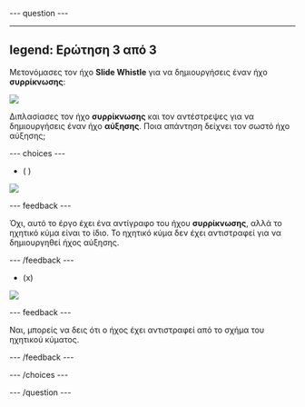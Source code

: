 --- question ---

---
legend: Ερώτηση 3 από 3
---

Μετονόμασες τον ήχο **Slide Whistle** για να δημιουργήσεις έναν ήχο **συρρίκνωσης**:

![](images/just-shrink.png)

Διπλασίασες τον ήχο **συρρίκνωσης** και τον αντέστρεψες για να δημιουργήσεις έναν ήχο **αύξησης**. Ποια απάντηση δείχνει τον σωστό ήχο αύξησης;


--- choices ---

- ( )

![](images/grow-shrink-same.png)

 --- feedback ---

 Όχι, αυτό το έργο έχει ένα αντίγραφο του ήχου **συρρίκνωσης**, αλλά το ηχητικό κύμα είναι το ίδιο. Το ηχητικό κύμα δεν έχει αντιστραφεί για να δημιουργηθεί ήχος αύξησης.

 --- /feedback ---

- (x)

![](images/grow-shrink-reversed.png)

 --- feedback ---

 Ναι, μπορείς να δεις ότι ο ήχος έχει αντιστραφεί από το σχήμα του ηχητικού κύματος.

 --- /feedback ---

--- /choices ---

--- /question ---
